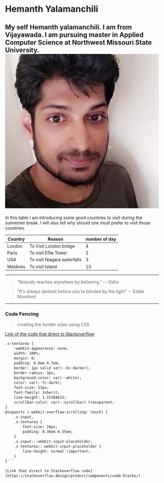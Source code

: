 # Hemanth Yalamanchili
My self Hemanth yalamanchili. I am from Vijayawada. I am pursuing master in Applied Computer Science at Northwest Missouri State University.
![image of me](https://github.com/yalamanchilihemanth/Assignment2-Yalamanchili/blob/main/324007706_1527539574395700_3208793933928494081_n.jpg)
----
In this table I am introducing some good countries to visit during the summmer break. I will also tell why should one must prefer to visit those countries.

| Country| Reason| number of day|
|------------|-----------|------------------|
|London|To Visit London bridge|4|
|Paris|To visit Efile Tower|2|
|USA|To visit Niagara waterfalls|3|
|Maldives|To visit Island|10|

----
> “Nobody reaches anywhere by believing.” -- Osho

> “It's always darkest before you're blinded by the light” -- Eddie Mumford

----

### Code Fencing

> creating the border sizes using CSS

[Link of the code that direct to Stackoverflow](https://stackoverflow.design/product/components/code-blocks/)

```.s-input,
.s-textarea {
    -webkit-appearance: none;
    width: 100%;
    margin: 0;
    padding: 0.6em 0.7em;
    border: 1px solid var(--bc-darker);
    border-radius: 3px;
    background-color: var(--white);
    color: var(--fc-dark);
    font-size: 13px;
    font-family: inherit;
    line-height: 1.15384615;
    scrollbar-color: var(--scrollbar) transparent;
}
@supports (-webkit-overflow-scrolling: touch) {
    .s-input,
    .s-textarea {
        font-size: 16px;
        padding: 0.36em 0.55em;
    }
    .s-input::-webkit-input-placeholder,
    .s-textarea::-webkit-input-placeholder {
        line-height: normal !important;
    }
}```

[Link that direct to Stackoverflow code](https://stackoverflow.design/product/components/code-blocks/)




